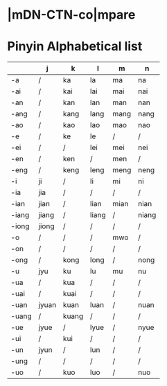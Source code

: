 # |mDN-CTN-co|mpare

# Pinyin Alphabetical list
|		|j 		|k 		|l 		|m 		|n 		|
| ----- | ----- | ----- | ----- | ----- | ----- |
|-a 	|/		|ka 	|la 	|ma 	|na 	|
|-ai 	|/		|kai 	|lai 	|mai 	|nai	|
|-an 	|/		|kan 	|lan 	|man 	|nan	|
|-ang 	|/		|kang 	|lang 	|mang 	|nang	|
|-ao 	|/		|kao 	|lao 	|mao 	|nao	|
|-e 	|/		|ke 	|le 	|/ 		|/		|
|-ei 	|/		|/ 		|lei 	|mei 	|nei	|	
|-en 	|/		|ken 	|/ 		|men 	|/		|
|-eng 	|/		|keng 	|leng 	|meng 	|neng	|
|-i 	|ji 	|/		|li 	|mi 	|ni		|
|-ia 	|jia 	|/ 		|/ 		|/		|/		|
|-ian 	|jian 	|/ 		|lian 	|mian 	|nian	|
|-iang 	|jiang 	|/		|liang 	|/		|niang	|
|-iong 	|jiong 	|/		|/ 		|/		|/		|
|-o 	|/ 		|/		|/		|mwo 	|/		|
|-on 	|/		|/		|/ 		|/ 		|/		|
|-ong 	|/ 		|kong	|long 	|/		|nong	|
|-u 	|jyu	|ku 	|lu 	|mu 	|nu		|
|-ua 	|/ 		|kua 	|/ 		|/		|/		|
|-uai 	|/ 		|kuai 	|/ 		|/		|/		|
|-uan 	|jyuan 	|kuan 	|luan 	|/		|nuan	|
|-uang 	|/		|kuang 	|/		|/		|/		|
|-ue 	|jyue 	|/ 		|lyue 	|/		|nyue	|
|-ui 	|/ 		|kui 	|/ 		|/		|/		|
|-un 	|jyun 	|/ 		|lun 	|/		|/		|
|-ung 	|/		|/		|/ 		|/		|/		|
|-uo 	|/ 		|kuo 	|luo 	|/		|nuo	|